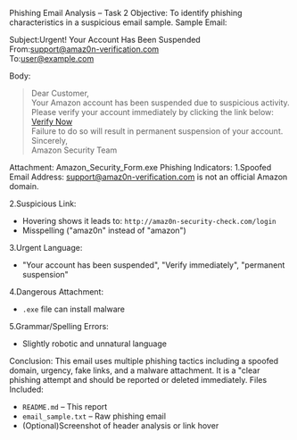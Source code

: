 Phishing Email Analysis – Task 2
Objective:
To identify phishing characteristics in a suspicious email sample.
Sample Email:

Subject:Urgent! Your Account Has Been Suspended  
From:support@amaz0n-verification.com  
To:user@example.com  

Body:
>Dear Customer,  
> Your Amazon account has been suspended due to suspicious activity.  
> Please verify your account immediately by clicking the link below:  
> [Verify Now](http://amaz0n-security-check.com/login)  
> Failure to do so will result in permanent suspension of your account.  
> Sincerely,  
> Amazon Security Team  

Attachment: Amazon_Security_Form.exe
Phishing Indicators:
1.Spoofed Email Address: 
support@amaz0n-verification.com is not an official Amazon domain.

2.Suspicious Link:  
   - Hovering shows it leads to: `http://amaz0n-security-check.com/login`
   - Misspelling ("amaz0n" instead of "amazon")

3.Urgent Language:  
   - "Your account has been suspended", "Verify immediately", "permanent suspension"

4.Dangerous Attachment: 
   - `.exe` file can install malware

5.Grammar/Spelling Errors:  
   - Slightly robotic and unnatural language

Conclusion:
This email uses multiple phishing tactics including a spoofed domain, urgency, fake links, and a malware attachment. 
It is a "clear phishing attempt and should be reported or deleted immediately. 
Files Included:
- `README.md` – This report
- `email_sample.txt` – Raw phishing email
- (Optional)Screenshot of header analysis or link hover
